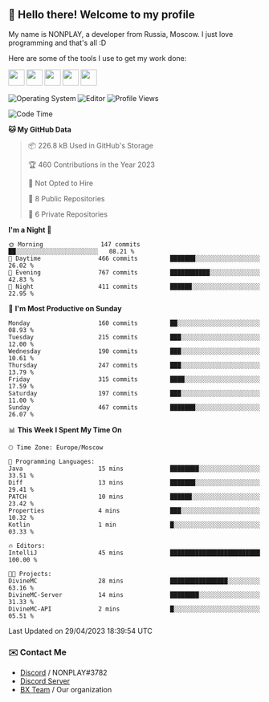 ## :wave: Hello there! Welcome to my profile

My name is NONPLAY, a developer from Russia, Moscow. I just love programming and that's all :D

Here are some of the tools I use to get my work done:

<kbd><img height="32" src="https://img.icons8.com/color/2x/visual-studio-code-2019.png"></kbd>
<kbd><img height="32" src="https://img.icons8.com/color/2x/linux.png"></kbd>
<kbd><img height="32" src="https://img.icons8.com/fluent/2x/console.png"></kbd>
<kbd><img height="32" src="https://img.icons8.com/color/2x/open-source.png"></kbd>
<kbd><img height="32" src="https://img.icons8.com/color/2x/git.png"></kbd>

![Operating System](https://img.shields.io/badge/OS-Windows%2010%20Pro-informational?style=for-the-badge&logo=Windows&logoColor=white&color=007ec6)
![Editor](https://img.shields.io/badge/Editor-VS%20Code-informational?style=for-the-badge&logo=Visual%20Studio%20Code&logoColor=white&color=007ec6)
![Profile Views](https://komarev.com/ghpvc/?username=NONPLAYT&color=blue&style=for-the-badge)

<!--START_SECTION:waka-->
![Code Time](http://img.shields.io/badge/Code%20Time-130%20hrs%2037%20mins-blue)

**🐱 My GitHub Data** 

> 📦 226.8 kB Used in GitHub's Storage 
 > 
> 🏆 460 Contributions in the Year 2023
 > 
> 🚫 Not Opted to Hire
 > 
> 📜 8 Public Repositories 
 > 
> 🔑 6 Private Repositories 
 > 
**I'm a Night 🦉** 

```text
🌞 Morning                147 commits         ██░░░░░░░░░░░░░░░░░░░░░░░   08.21 % 
🌆 Daytime                466 commits         ███████░░░░░░░░░░░░░░░░░░   26.02 % 
🌃 Evening                767 commits         ███████████░░░░░░░░░░░░░░   42.83 % 
🌙 Night                  411 commits         ██████░░░░░░░░░░░░░░░░░░░   22.95 % 
```
📅 **I'm Most Productive on Sunday** 

```text
Monday                   160 commits         ██░░░░░░░░░░░░░░░░░░░░░░░   08.93 % 
Tuesday                  215 commits         ███░░░░░░░░░░░░░░░░░░░░░░   12.00 % 
Wednesday                190 commits         ███░░░░░░░░░░░░░░░░░░░░░░   10.61 % 
Thursday                 247 commits         ███░░░░░░░░░░░░░░░░░░░░░░   13.79 % 
Friday                   315 commits         ████░░░░░░░░░░░░░░░░░░░░░   17.59 % 
Saturday                 197 commits         ███░░░░░░░░░░░░░░░░░░░░░░   11.00 % 
Sunday                   467 commits         ███████░░░░░░░░░░░░░░░░░░   26.07 % 
```


📊 **This Week I Spent My Time On** 

```text
🕑︎ Time Zone: Europe/Moscow

💬 Programming Languages: 
Java                     15 mins             ████████░░░░░░░░░░░░░░░░░   33.51 % 
Diff                     13 mins             ███████░░░░░░░░░░░░░░░░░░   29.41 % 
PATCH                    10 mins             ██████░░░░░░░░░░░░░░░░░░░   23.42 % 
Properties               4 mins              ███░░░░░░░░░░░░░░░░░░░░░░   10.32 % 
Kotlin                   1 min               █░░░░░░░░░░░░░░░░░░░░░░░░   03.33 % 

🔥 Editors: 
IntelliJ                 45 mins             █████████████████████████   100.00 % 

🐱‍💻 Projects: 
DivineMC                 28 mins             ████████████████░░░░░░░░░   63.16 % 
DivineMC-Server          14 mins             ████████░░░░░░░░░░░░░░░░░   31.33 % 
DivineMC-API             2 mins              █░░░░░░░░░░░░░░░░░░░░░░░░   05.51 % 
```


 Last Updated on 29/04/2023 18:39:54 UTC
<!--END_SECTION:waka-->

### ✉️ Contact Me

- [Discord](https://discord.com/users/597087584090587177) / NONPLAY#3782
- [Discord Server](https://discord.gg/p7cxhw7E2M)
- [BX Team](https://github.com/BX-Team) / Our organization
